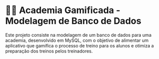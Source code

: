 # 🏋️‍♂️ Academia Gamificada - Modelagem de Banco de Dados
Este projeto consiste na modelagem de um banco de dados para uma academia, desenvolvido em MySQL, com o objetivo de alimentar um aplicativo que gamifica o processo de treino para os alunos e otimiza a preparação dos treinos pelos treinadores.
